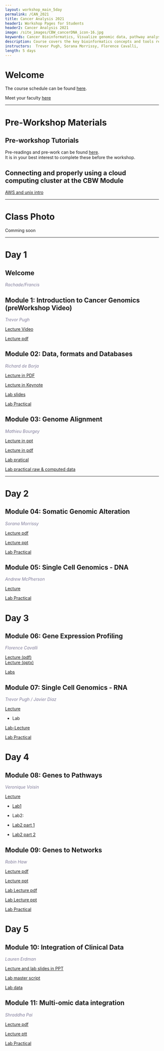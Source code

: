 ```yaml
---
layout: workshop_main_5day
permalink: /CAN_2021
title: Cancer Analysis 2021
header1: Workshop Pages for Students
header2: Cancer Analysis 2021
image: /site_images/CBW_cancerDNA_icon-16.jpg
keywords: Cancer Bioinformatics, Visualize genomic data, pathway analysis, integrate clinical data
description: Course covers the key bioinformatics concepts and tools required to analyze cancer genomic data sets and access and work with data sets in the cloud. 
instructors:  Trevor Pugh, Sorana Morrissy, Florence Cavalli, 
length: 5 days
---
```


# Welcome <a id="welcome"></a>
 

The course schedule can be found [here](https://bioinformaticsdotca.github.io/CAN_2021_schedule).

Meet your faculty [here](https://drive.google.com/file/d/1QFI0H9kX7U8rg4NY6ZhCELmJnCmUH7sZ/view?usp=sharing)

***

# Pre-Workshop Materials <a id="preworkshop"></a>


## Pre-workshop Tutorials

Pre-readings and pre-work can be found [here](https://forms.gle/fMQMdWQxZQMcTMRB9).  
It is in your best interest to complete these before the workshop.


## Connecting and properly using a cloud computing cluster at the CBW Module
[AWS and unix intro](https://bioinformaticsdotca.github.io/aws_2021) 

***

# Class Photo

Comming soon

*** 

# Day 1 <a id="day1"></a>

## Welcome

*<font color="#827e9c">Rachade/Francis</font>*

## Module 1: Introduction to Cancer Genomics (preWorkshop Video)

*<font color="#827e9c">Trevor Pugh</font>* 

[Lecture Video](https://youtu.be/nnHRfHB9N8Q)  

[Lecture pdf](https://drive.google.com/file/d/1TBzbBUVfLl5QmKH4oeSG7kxoOR8GWb6T/view?usp=sharing)

## Module 02: Data, formats and Databases

*<font color="#827e9c">Richard de Borja</font>*

[Lecture in PDF](https://drive.google.com/file/d/1NWzACJdXkqPSRS7V6MN8AlTJa-SQuvHh/view?usp=sharing)

[Lecture in Keynote](https://drive.google.com/file/d/1ELk3HR3ByL5ix4-LUchjIY9z7ucGD6g1/view?usp=sharing)

[Lab slides](https://drive.google.com/file/d/1TZwPhdgERNP5uaqHq039W5I6adJ6DA3-/view?usp=sharing)

[Lab Practical](https://bioinformaticsdotca.github.io/CAN_2021_Module2_lab_cancer)

## Module 03: Genome Alignment 

*<font color="#827e9c">Mathieu Bourgey</font>* 

[Lecture in ppt](https://drive.google.com/file/d/1IIbdQExYSK3tsExaOsoNKd0gzdX42IBG/view?usp=sharing) 

[Lecture in pdf](https://drive.google.com/file/d/1omn0zGVOkal5xA_mnn6E32itWIZC54Zy/view?usp=sharing) 

[Lab pratical](https://bioinformaticsdotca.github.io/CAN_2021_module3_lab)

[Lab practical raw & computed data](https://bioinformaticsdotca.github.io/CAN_2021_module3_lab)

***

# Day 2 <a id="day2"></a>

## Module 04: Somatic Genomic Alteration

*<font color="#827e9c">Sorana Morrissy</font>* 

[Lecture pdf](https://drive.google.com/file/d/1nNo9ltOdJx5XRBVe46TLFMgJN1Gc7FZu/view?usp=sharing)

[Lecture ppt](https://drive.google.com/file/d/1gshvfNVPZ_PoxLpW6ufrS1_Df3Ymv4-q/view?usp=sharing)

[Lab Practical](https://bioinformaticsdotca.github.io/CAN_2021_module4_lab)  

## Module 05: Single Cell Genomics - DNA

*<font color="#827e9c">Andrew McPherson</font>* 

[Lecture](https://drive.google.com/file/d/1e55f7kisrJi3HKn-n_f5fjKAHZOLSXIq/view)

[Lab Practical](https://amcpherson.github.io/CBW_CAN_scDNA_2021)  

# Day 3 <a id="day3"></a>  

## Module 06: Gene Expression Profiling

*<font color="#827e9c">Florence Cavalli</font>* 

[Lecture (pdf)](https://drive.google.com/file/d/1ClFdX8x18og1hBV4EaiUIXJVngok04ol/view?usp=sharing)  
[Lecture (pptx)](https://drive.google.com/file/d/1wgB28nVqKsxjoUV3fev1SNVARC3P9RUJ/view?usp=sharing)

 [Labs](https://bioinformaticsdotca.github.io/CAN_2021_Module6_Lab)


## Module 07: Single Cell Genomics - RNA

*<font color="#827e9c">Trevor Pugh / Javier Diaz</font>* 

[Lecture](https://drive.google.com/file/d/1jlEBtORik8PA39Vqyx5rly173wbr5H1T/view?usp=sharing)

* Lab

[Lab-Lecture](https://drive.google.com/file/d/1_mpx8hXTU21k_dBpJBGVW_YUSDW5D2Ie/view?usp=sharing)

[Lab Practical](https://jdime.github.io/CBW_2021_CAN_M7/) 

# Day 4 <a id="day4"></a>

## Module 08: Genes to Pathways

*<font color="#827e9c">Veronique Voisin</font>* 

[Lecture](https://drive.google.com/file/d/1cq6zapNx7wpdHOUv70SA7yiABVe7g7XC/view?usp=sharing)

 * [Lab1](https://baderlab.github.io/CBW_Pathways_2021/CANgprofiler-lab.html) 

 * Lab2:
  * [Lab2 part 1](https://baderlab.github.io/CBW_Pathways_2021/gsea-lab.html) 
  * [Lab2 part 2](https://baderlab.github.io/CBW_Pathways_2021/gsea-mod3.html)  

 ## Module 09: Genes to Networks

 *<font color="#827e9c">Robin Haw</font>* 

 [Lecture pdf](https://drive.google.com/file/d/1CcFg40u_4hUJ2k-HtvV2Ld8SL1PydLJq/view?usp=sharing)
 
 [Lecture ppt](https://drive.google.com/file/d/1zgaFX1XGCYp14iiUAbaMdSAhtgrGGX8b/view?usp=sharing)
 
 [Lab Lecture pdf](https://drive.google.com/file/d/1IDgdKcnUzTZNtkV_NXutjG2r9ukKUbfs/view?usp=sharing)
 
 [Lab Lecture ppt](https://drive.google.com/file/d/1GemHIoaabgshSO1CgvfIKGi-2rZAMUGx/view?usp=sharing)

 [Lab Practical](https://bioinformaticsdotca.github.io/CAN_2021_module9_lab)

# Day 5 <a id="day5"></a>  

## Module 10: Integration of Clinical Data

*<font color="#827e9c">Lauren Erdman</font>* 

[Lecture and lab slides in PPT](https://drive.google.com/file/d/1OEftBcWXaz8UwiFy6X8bEmKPJEtO-G5W/view?usp=sharing)

[Lab master script](https://drive.google.com/file/d/1dwXtJsiCWsAUUxNFULDzeaVB2hiVy2gm/view?usp=sharing)

[Lab data](https://drive.google.com/file/d/1yeAHsZU__4Gj6aviwxyl5hc48PT3wvHP/view?usp=sharing)


## Module 11: Multi-omic data integration

*<font color="#827e9c">Shraddha Pai</font>* 

[Lecture pdf](https://drive.google.com/file/d/1om3f86m3h8NWyCGHnim2mgFdc_n5Ym7M/view?usp=sharing)

[Lecture ptt](https://drive.google.com/file/d/1FC_Y-3japA01ScbUOm5xlV-_r9U04ESg/view?usp=sharing)

[Lab Practical](https://pailab.oicr.on.ca/CBW_CAN_DataIntegration_2021/index.html)    


